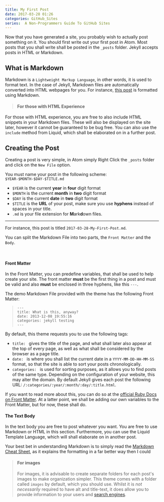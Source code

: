 ```yaml
---
title: My First Post
date: 2017-03-28 01:26
categories: GitHub_Sites
series:  A Non-Programmers Guide To GitHub Sites
---
```


Now that you have generated a site, you probably wish to actually post something on it. You should first write out your first post in Atom. Most posts that you shall write shall be posted in the `_posts` folder. Jekyll accepts posts in HTML or Markdown.

## What is Markdown
Markdown is a `Lightweight Markup Language`, in other words, it is used to format text. In the case of Jekyll, Markdown files are automatically converted into HTML webpages for you. For instance, [this post](https://raw.githubusercontent.com/Aevyz/aevyz.github.io/master/_posts/2017-03-28-My-First-Post.md) is formatted using Markdown.

>#### For those with HTML Experience
For those with HTML experience, you are free to also include HTML snippets in your Markdown files. These will also be displayed on the site later, however it cannot be guaranteed to be bug free. You can also use the `include` method from Liquid, which shall be elaborated on in a further post.

## Creating the Post
Creating a post is very simple, in Atom simply Right Click the `_posts` folder and click on the `New File` option.

You must name your post in the following scheme:
`$YEAR-$MONTH-$DAY-$TITLE.md`

* `$YEAR` is the current **year** in **four** digit format
* `$MONTH` is the current **month** in **two** digit format
* `$DAY` is the current **date** in **two** digit format
* `$TITLE` is the **URL** of your post, make sure you use **hyphens** instead of spaces in your title.
* `.md` is your file extension for **M**ark**d**own files.
****

For instance, this post is titled `2017-03-28-My-First-Post.md`.

You can split the Markdown File into two parts, the `Front Matter` and the `Body`.

<br>

#### Front Matter
In the Front Matter, you can predefine variables, that shall be used to help create your site. The front matter **must** be the first thing in a post and must be valid and also **must** be enclosed in three hyphens, like this `---`.

The demo Markdown File provided with the theme has the following Front Matter:
>```
>---
>title: What is this, anyway?
>date: 2013-12-08 19:55:16
>categories: jekyll testing
>---
>```

By default, this theme requests you to use the following tags:
* `title: ` gives the title of the page, and what shall later also appear at the top of every page, as well as what shall be considered by the browser as a page title.
* `date: ` is where you shall list the current date in a `YYYY-MM-DD-HH-MM-SS` format, so that the site is able to sort your posts chronologically.
* `categories: ` is used for sorting purposes, as it allows you to find posts of the same type. Depending on the configuration of your website, this may alter the domain. By default Jekyll gives each post the following URL: `/:categories/:year/:month/:day/:title.html`.

If you want to read more about this, you can do so at the [official Ruby Docs on Front Matter](https://jekyllrb.com/docs/frontmatter/). At a latter point, we shall be adding our own variables to the Front Matter, but for now, these shall do.

#### The Text Body
In the text body you are free to post whatever you want. You are free to use Markdown or HTML in this section. Furthermore, you can use the Liquid Template Language, which will shall elaborate on in another post.

Your best bet in understanding Markdown is to simply read the [Markdown Cheat Sheet](https://github.com/adam-p/markdown-here/wiki/Markdown-Cheatsheet), as it explains the formatting in a far better way then I could

>#### For images
>For images, it is advisable to create separate folders for each post's images to make organization simpler. This theme comes with a folder called `images` by default, which you should use. Whilst it is *not necessarily* required to have alt and title-text, it does allow you to provide information to your users and [search engines](https://yoast.com/image-seo/).
